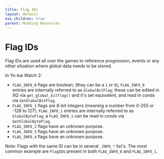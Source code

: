 ```yaml
---
title: Flag IDs
layout: default
has_children: true
parent: Modding Resources
---
```


# Flag IDs
Flag IDs are used all over the games to reference progression, events or any other situation where global data needs to be stored.

In Yo-kai Watch 2:
* `FLAG_INFO_0` flags are boolean; (they can be a `1` or `0`); `FLAG_INFO_0` entries are internally referred to as `GlobalBitFlag`; these can be edited in XQ via `get_global_bitflag()` and it's set equivalent, and read in conds via `GetGlobalBitFlag`.
* `FLAG_INFO_1` flags are *8-bit integers* (meaning a number from 0-255 or -128 to 127); `FLAG_INFO_1` entries are internally referred to as `GlobalByteFlag`; a `FLAG_INFO_1` can be read in conds via `GetGlobalByteFlag`.
* `FLAG_INFO_2` flags have an unknown purpose.
* `FLAG_INFO_3` flags have an unknown purpose.
* `FLAG_INFO_4` flags have an unknown purpose.

Note: Flags with the same ID can be in several `_INFO_*` list's. The most common example are `FlagID`s present in both `FLAG_INFO_0` and `FLAG_INFO_1`.
